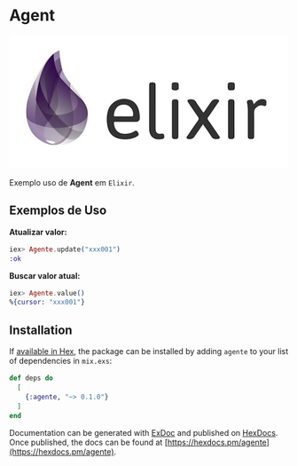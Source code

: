 # Agent
![alt text](https://github.com/wagncarv/Agent/blob/main/elixir.jpg)

Exemplo uso de **Agent** em `Elixir`.

## Exemplos de Uso
**Atualizar valor:**
```elixir
iex> Agente.update("xxx001")
:ok
```
**Buscar valor atual:**
```elixir
iex> Agente.value()
%{cursor: "xxx001"}
```

## Installation

If [available in Hex](https://hex.pm/docs/publish), the package can be installed
by adding `agente` to your list of dependencies in `mix.exs`:

```elixir
def deps do
  [
    {:agente, "~> 0.1.0"}
  ]
end
```

Documentation can be generated with [ExDoc](https://github.com/elixir-lang/ex_doc)
and published on [HexDocs](https://hexdocs.pm). Once published, the docs can
be found at [https://hexdocs.pm/agente](https://hexdocs.pm/agente).
